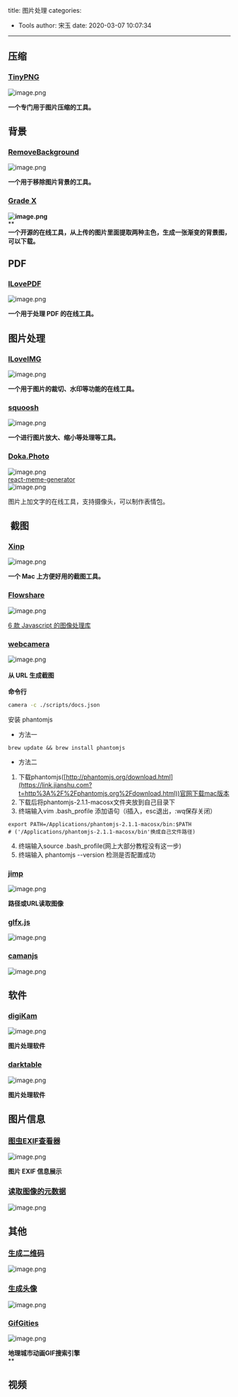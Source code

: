 title: 图片处理
categories:
 - Tools
author: 宋玉
date: 2020-03-07 10:07:34
---

## 压缩

### [TinyPNG](https://tinypng.com/)
![image.png](https://cdn.nlark.com/yuque/0/2020/png/394169/1582384674777-ddde029b-644c-4539-a7c7-f8e94ff7d814.png#align=left&display=inline&height=398&name=image.png&originHeight=1536&originWidth=2876&size=2050496&status=done&style=none&width=746)

**一个专门用于图片压缩的工具。**

## 背景

### [RemoveBackground](https://www.remove.bg/)
![image.png](https://cdn.nlark.com/yuque/0/2020/png/394169/1582384861061-88ce90f2-e76d-452b-87cf-65dc1780ca32.png#align=left&display=inline&height=398&name=image.png&originHeight=1534&originWidth=2876&size=1789538&status=done&style=none&width=746)

**一个用于移除图片背景的工具。**

### [Grade X](https://jwenjian.github.io/gradex/)
**![image.png](https://cdn.nlark.com/yuque/0/2020/png/394169/1582384953798-05592690-494d-4038-84e1-87bdb70c03e9.png#align=left&display=inline&height=399&name=image.png&originHeight=1538&originWidth=2878&size=1482078&status=done&style=none&width=746)**<br />**<br />**一个开源的在线工具，从上传的图片里面提取两种主色，生成一张渐变的背景图，可以下载。**

## PDF

### [ILovePDF](https://www.ilovepdf.com/)
![image.png](https://cdn.nlark.com/yuque/0/2020/png/394169/1582385008276-2760691c-9475-4f06-933d-378d31cf6243.png#align=left&display=inline&height=770&name=image.png&originHeight=1540&originWidth=2874&size=1590384&status=done&style=none&width=1437)

**一个用于处理 PDF 的在线工具。**

## 图片处理

### [ILoveIMG](https://www.iloveimg.com/)
![image.png](https://cdn.nlark.com/yuque/0/2020/png/394169/1582608852538-93d2771a-3b66-4f8c-8758-d714de1d476a.png#align=left&display=inline&height=767&name=image.png&originHeight=1534&originWidth=2868&size=1072580&status=done&style=none&width=1434)

**一个用于图片的裁切、水印等功能的在线工具。**

### [squoosh](https://squoosh.app/)
![image.png](https://cdn.nlark.com/yuque/0/2020/png/394169/1582385069233-bcf6b06a-0696-4446-833d-c031ed8967c0.png#align=left&display=inline&height=766&name=image.png&originHeight=1532&originWidth=2876&size=1239344&status=done&style=none&width=1438)

**一个进行图片放大、缩小等处理等工具。**

### [Doka.Photo](https://doka.photo/)
![image.png](https://cdn.nlark.com/yuque/0/2020/png/394169/1582645303590-68d8930b-7069-47db-bd31-2cf569e9ac06.png#align=left&display=inline&height=766&name=image.png&originHeight=1532&originWidth=2874&size=1031944&status=done&style=none&width=1437)<br />[react-meme-generator](https://lijinke666.github.io/react-meme-generator/#)<br />![image.png](https://cdn.nlark.com/yuque/0/2020/png/394169/1583546822164-7ec8c174-df02-4db0-a3cb-e87da9eff165.png#align=left&display=inline&height=764&name=image.png&originHeight=1528&originWidth=2874&size=203503&status=done&style=none&width=1437)

图片上加文字的在线工具，支持摄像头，可以制作表情包。

##  截图

### [Xinp](http://zh.xnipapp.com/)
![image.png](https://cdn.nlark.com/yuque/0/2020/png/394169/1582385109523-d3c084cf-e8f1-4737-b3b7-ae94af0efe57.png#align=left&display=inline&height=765&name=image.png&originHeight=1530&originWidth=2874&size=621556&status=done&style=none&width=1437)

**一个 Mac 上方便好用的截图工具。**

### [Flowshare](https://flowshare.io/)
![image.png](https://cdn.nlark.com/yuque/0/2020/png/394169/1582644991700-c637599d-3372-476e-82ab-706f2a295112.png#align=left&display=inline&height=759&name=image.png&originHeight=1518&originWidth=2856&size=231070&status=done&style=none&width=1428)

[6 款 Javascript 的图像处理库](https://segmentfault.com/a/1190000008670319)

### [webcamera](https://github.com/node-modules/webcamera)
![image.png](https://cdn.nlark.com/yuque/0/2020/png/394169/1582990288139-289cc967-c4b0-4875-a647-3350422a675d.png#align=left&display=inline&height=759&name=image.png&originHeight=1518&originWidth=2870&size=320162&status=done&style=none&width=1435)<br />**<br />**从 URL 生成截图**<br />**<br />**命令行**

```bash
camera -c ./scripts/docs.json
```

安装 phantomjs

- 方法一
```
brew update && brew install phantomjs
```

- 方法二
1. 下载phantomjs([http://phantomjs.org/download.html](https://link.jianshu.com?t=http%3A%2F%2Fphantomjs.org%2Fdownload.html))官网下载mac版本
1. 下载后将phantomjs-2.1.1-macosx文件夹放到自己目录下
1. 终端输入vim .bash_profile 添加语句（i插入，esc退出，:wq保存关闭）
```
export PATH=/Applications/phantomjs-2.1.1-macosx/bin:$PATH
# ('/Applications/phantomjs-2.1.1-macosx/bin'换成自己文件路径)
```

4. 终端输入source .bash_profile(网上大部分教程没有这一步)
4. 终端输入 phantomjs --version 检测是否配置成功


### [jimp](https://github.com/oliver-moran/jimp)
![image.png](https://cdn.nlark.com/yuque/0/2020/png/394169/1582990591934-3489120c-567a-4a02-a3b4-473e04f80260.png#align=left&display=inline&height=760&name=image.png&originHeight=1520&originWidth=2872&size=376451&status=done&style=none&width=1436)

**路径或URL读取图像**

### [glfx.js](http://evanw.github.io/glfx.js/)
![image.png](https://cdn.nlark.com/yuque/0/2020/png/394169/1582990893172-7d7686fb-1b52-4e0d-afe7-1ae98e64ee31.png#align=left&display=inline&height=760&name=image.png&originHeight=1520&originWidth=2860&size=2094292&status=done&style=none&width=1430)

### [camanjs](http://camanjs.com/)
![image.png](https://cdn.nlark.com/yuque/0/2020/png/394169/1582990968042-df0d59c7-1061-4213-ab8e-9821a586e46f.png#align=left&display=inline&height=762&name=image.png&originHeight=1524&originWidth=2870&size=415304&status=done&style=none&width=1435)

## 软件

### [digiKam](https://www.digikam.org/)
![image.png](https://cdn.nlark.com/yuque/0/2020/png/394169/1582608573134-d5ab4115-6b62-4e9d-8067-dee8eee05bd3.png#align=left&display=inline&height=761&name=image.png&originHeight=1522&originWidth=2872&size=556005&status=done&style=none&width=1436)

**图片处理软件**

### [darktable](https://www.darktable.org/)
![image.png](https://cdn.nlark.com/yuque/0/2020/png/394169/1582608718495-d34302d1-5c5b-428f-acb0-6b704ee12112.png#align=left&display=inline&height=761&name=image.png&originHeight=1522&originWidth=2874&size=3526394&status=done&style=none&width=1437)

**图片处理软件**

## 图片信息

### [图虫EXIF查看器](https://exif.tuchong.com/view/7439934/)
![image.png](https://cdn.nlark.com/yuque/0/2020/png/394169/1582630269581-dd034b6a-820c-4eb3-8ebc-c9fb73a6970d.png#align=left&display=inline&height=768&name=image.png&originHeight=1536&originWidth=2860&size=780938&status=done&style=none&width=1430)

**图片 EXIF 信息展示**

### [读取图像的元数据](http://code.ciaoca.com/javascript/exif-js/demo/)
![image.png](https://cdn.nlark.com/yuque/0/2020/png/394169/1582645149255-c5d615d8-1c4e-4f7d-85e2-19c23255068e.png#align=left&display=inline&height=764&name=image.png&originHeight=1528&originWidth=2876&size=2209118&status=done&style=none&width=1438)

## 其他

### [生成二维码](https://www.nayuki.io/page/creating-a-qr-code-step-by-step)
![image.png](https://cdn.nlark.com/yuque/0/2020/png/394169/1582637845219-628a7a4c-4e00-4cad-a81d-5ee5b89c5929.png#align=left&display=inline&height=762&name=image.png&originHeight=1524&originWidth=2870&size=522345&status=done&style=none&width=1435)

### [生成头像](https://viveketic.github.io/gavatar/)
![image.png](https://cdn.nlark.com/yuque/0/2020/png/394169/1582642958786-d7cc65d9-c398-4000-a0fe-4ad09bdf42b9.png#align=left&display=inline&height=762&name=image.png&originHeight=1524&originWidth=2870&size=106634&status=done&style=none&width=1435)

### [GifGities](https://gifcities.org/)
![image.png](https://cdn.nlark.com/yuque/0/2020/png/394169/1582643660734-a7e69262-616f-4975-97cb-015a279ff32a.png#align=left&display=inline&height=764&name=image.png&originHeight=1528&originWidth=2872&size=272719&status=done&style=none&width=1436)

**地理城市动画GIF搜索引擎**<br />**

## 视频

